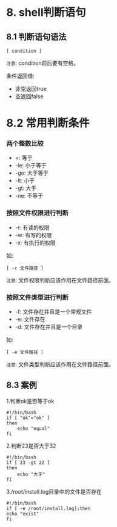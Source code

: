 # 8. shell判断语句

## 8.1 判断语句语法

```
[ condition ]
```
`注意`: condition前后要有空格。


条件返回值:
* 非空返回true
* 空返回false

# 8.2 常用判断条件

### 两个整数比较
* =: 等于
* -le: 小于等于
* -ge: 大于等于
* -lt: 小于
* -gt: 大于
* -ne: 不等于

### 按照文件权限进行判断
* -r: 有读的权限
* -w: 有写的权限
* -x: 有执行的权限

如:
```
[ -r 文件路径 ]
```

`注意`: 文件权限判断应该作用在文件路径前面。


### 按照文件类型进行判断
* -f: 文件存在并且是一个常规文件
* -e: 文件存在
* -d: 文件存在并且是一个目录

如:
```
[ -e 文件路径 ]
```

`注意`: 文件类型判断应该作用在文件路径前面。



## 8.3 案例
1.判断ok是否等于ok
```
#!/bin/bash
if [ "ok"="ok" ]
then
	echo "equal"
fi
```

2.判断23是否大于32
```
#!/bin/bash
if [ 23 -gt 22 ]
then
	echo "大于"
fi
```

3./root/install.log目录中的文件是否存在
```
#!/bin/bash
if [ -e /root/install.log];then
echo "exist"
fi
```
